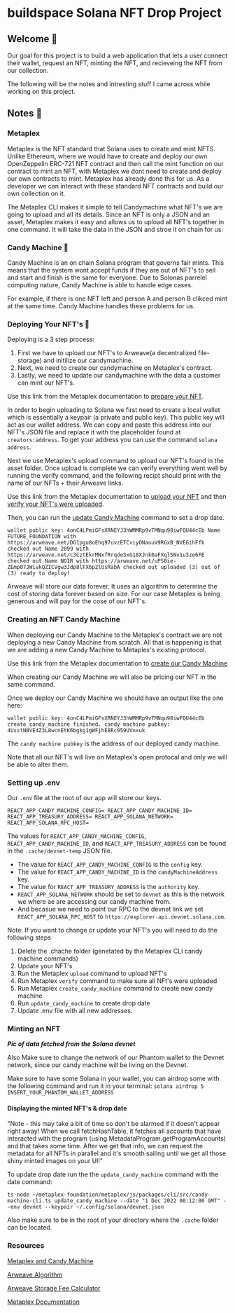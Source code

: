 # buildspace Solana NFT Drop Project
## Welcome 👋

Our goal for this project is to build a web application that lets a user connect their wallet, request an NFT, minting the NFT, and recieveing the NFT from our collection.

The following will be the notes and intresting stuff I came across while working on this project.

## Notes 📝

### Metaplex

Metaplex is the NFT standard that Solana uses to create and mint NFTS. Unlike Ethereum, where we would have to create and deploy our own OpenZeppelin ERC-721 NFT contract and then call the mint function on our contract to mint an NFT, with Metaplex we dont need to create and deploy our own contracts to mint. Metaplex has already done this for us. As a developer we can interact with these standard NFT contracts and build our own collection on it. 

The Metaplex CLI makes it simple to tell Candymachine what NFT's we are going to upload and all its details. Since an NFT is only a JSON and an asset, Metaplex makes it easy and allows us to upload all NFT's together in one command. It will take the data in the JSON and stroe it on chain for us.  
### Candy Machine 🍭

Candy Machine is an on chain Solana program that governs fair mints. This means that the system wont accept funds if they are out of NFT's to sell and start and finish is the same for everyone. Due to Solonas parrelel computing nature, Candy Machine is able to handle edge cases. 

For example, if there is one NFT left and person A and person B clikced mint at the same time. Candy Machine handles these problems for us.

### Deploying Your NFT's 🚀

Deploying is a 3 step process:
1. First we have to upload our NFT's to Arweave(a decentralized file-storage) and initilize our candymachine.
2. Next, we need to create our candymachine on Metaplex's contract.
3. Lastly, we need to update our candymachine with the data a customer can mint our NFT's.

Use this link from the Metaplex documentation to [prepare your NFT](https://docs.metaplex.com/candy-machine-v1/prepare-assets).

In order to begin uploading to Solana we first need to create a local wallet which is essentially a keypair (a private and public key). This public key will act as our wallet address. We can copy and paste this address into our NFT's JSON file and replace it with the placeholder found at `creators:address`. To get your address you can use the command `solana address`. 

Next we use Metaplex's upload command to upload our NFT's found in the asset folder. Once upload is complete we can verify everything went well by running the verify command, and the following recipt should print with the name of our NFTs + their Arweave links.

Use this link from the Metaplex documentation to [upload your NFT](https://docs.metaplex.com/candy-machine-v2/creating-candy-machine) and then [verify your NFT's were uploaded](https://docs.metaplex.com/candy-machine-v2/verify-upload).

Then, you can run the [update Candy Machine](https://docs.metaplex.com/candy-machine-v2/update) command to set a drop date.

`wallet public key: 4onC4LPmiGFsXRNEYJ3hWMMRp9vTMNqu98iwFQU44cEb
Name FUTURE_FOUNDATION with https://arweave.net/DG1pgu8oEhq97uvzETCviyONauuV9RGxB_NVEGihFfk checked out
Name 2099 with https://arweave.net/c3CztEkrMNxfRrqde3xG18XJnk0aFXqlSNv1u3ze6FE checked out
Name NOIR with https://arweave.net/uPS0ie-ZEmp07JWivkQZICVgw3Jdp8lFX6p2lUsRabA checked out
uploaded (3) out of (3)
ready to deploy!`

Arweave will store our data forever. It uses an algorithm to determine the cost of storing data forever based on size. For our case Metaplex is being generous and will pay for the cose of our NFT's. 

### Creating an NFT Candy Machine

When deploying our Candy Machine to the Metaplex's contract we are not deploying a new Candy Machine from scratch. All that is happening is that we are adding a new Candy Machine to Metaplex's existing protocol. 

Use this link from the Metaplex documentation to [create our Candy Machine](https://docs.metaplex.com/candy-machine-v2/creating-candy-machine)

When creating our Candy Machine we will also be pricing our NFT in the same command.

Once we deploy our Candy Machine we should have an output like the one here:

`wallet public key: 4onC4LPmiGFsXRNEYJ3hWMMRp9vTMNqu98iwFQU44cEb
create_candy_machine finished. candy machine pubkey: 4UsstNBVE4Z3L8wcnEtK6bgkg1gWFjhE8Rc959UVnxuk`

The `candy machine pubkey` is the address of our deployed candy machine.

Note that all our NFT's will live on Metaplex's open protocal and only we will be able to alter them.

### Setting up .env

Our `.env` file at the root of our app will store our keys. 

`REACT_APP_CANDY_MACHINE_CONFIG=
REACT_APP_CANDY_MACHINE_ID=
REACT_APP_TREASURY_ADDRESS=
REACT_APP_SOLANA_NETWORK=
REACT_APP_SOLANA_RPC_HOST=`

The values for `REACT_APP_CANDY_MACHINE_CONFIG`, `REACT_APP_CANDY_MACHINE_ID`, and `REACT_APP_TREASURY_ADDRESS` can be found in the `.cache/devnet-temp` JSON file.

- The value for `REACT_APP_CANDY_MACHINE_CONFIG` is the `config` key.
- The value for `REACT_APP_CANDY_MACHINE_ID` is the `candyMachineAddress` key.
- The value for `REACT_APP_TREASURY_ADDRESS` is the `authority` key.
- `REACT_APP_SOLANA_NETWORK` should be set to `devnet` as this is the network we where ae are accessing our candy machine from.
- And becasue we need to point our RPC to the devnet link we set `REACT_APP_SOLANA_RPC_HOST` to `https://explorer-api.devnet.solana.com`.

Note: If you want to change or update your NFT's you will need to do the following steps
1. Delete the .chache folder (genetated by the Metaplex CLI candy machine commands)
2. Update your NFT's
3. Run the Metaplex `upload` command to upload NFT's
4. Run Metaplex `verify` command to make sure all NFt's were uploaded
5. Run Metaplex `create_candy_machine` command to create new  candy machine
6. Run `update_candy_machine` to create drop date
7. Update .env file with all new addresses.


### Minting an NFT

***Pic of data fetched from the Solana devnet***


Also Make sure to change the network of our Phantom wallet to the Devnet network, since our candy machine will be living on the Devnet.

Make sure to have some Solana in your wallet, you can airdrop some with the following command and run it in your terminal:
`solana airdrop 5 INSERT_YOUR_PHANTOM_WALLET_ADDRESS`

#### Displaying the minted NFT's & drop date

"Note - this may take a bit of time so don't be alarmed if it doesn't appear right away! When we call fetchHashTable, it fetches all accounts that have interacted with the program (using MetadataProgram.getProgramAccounts) and that takes some time. After we get that info, we can request the metadata for all NFTs in parallel and it's smooth sailing until we get all those shiny minted images on your UI!"

To update drop date run the the `update_candy_machine` command with the date command:

`ts-node ~/metaplex-foundation/metaplex/js/packages/cli/src/candy-machine-cli.ts update_candy_machine --date "1 Dec 2022 00:12:00 GMT" --env devnet --keypair ~/.config/solana/devnet.json`

Also make sure to be in the root of your directory where the `.cache` folder can be located.


### Resources

[Metaplex and Candy Machine](https://hackmd.io/@levicook/HJcDneEWF#:~:text=metaplex%20is%20a%20command%20line,machine%20is%20valid%20and%20complete)

[Arweave Algorithm](https://arwiki.wiki/#/en/storage-endowment#toc_Transaction_Pricing)

[Arweave Storage Fee Calculator](https://arweavefees.com/)

[Metaplex Documentation](https://docs.metaplex.com/)